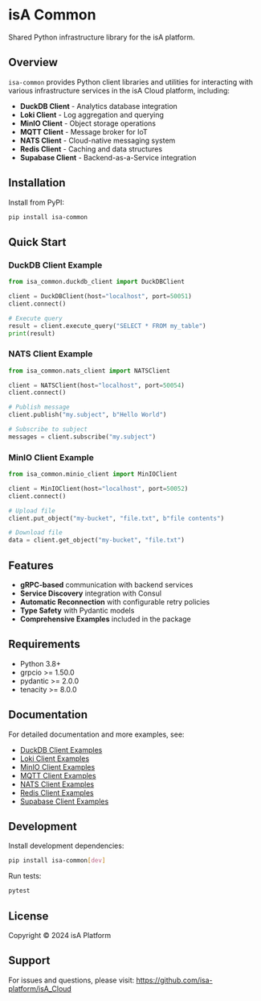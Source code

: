 # isA Common

Shared Python infrastructure library for the isA platform.

## Overview

`isa-common` provides Python client libraries and utilities for interacting with various infrastructure services in the isA Cloud platform, including:

- **DuckDB Client** - Analytics database integration
- **Loki Client** - Log aggregation and querying
- **MinIO Client** - Object storage operations
- **MQTT Client** - Message broker for IoT
- **NATS Client** - Cloud-native messaging system
- **Redis Client** - Caching and data structures
- **Supabase Client** - Backend-as-a-Service integration

## Installation

Install from PyPI:

```bash
pip install isa-common
```

## Quick Start

### DuckDB Client Example

```python
from isa_common.duckdb_client import DuckDBClient

client = DuckDBClient(host="localhost", port=50051)
client.connect()

# Execute query
result = client.execute_query("SELECT * FROM my_table")
print(result)
```

### NATS Client Example

```python
from isa_common.nats_client import NATSClient

client = NATSClient(host="localhost", port=50054)
client.connect()

# Publish message
client.publish("my.subject", b"Hello World")

# Subscribe to subject
messages = client.subscribe("my.subject")
```

### MinIO Client Example

```python
from isa_common.minio_client import MinIOClient

client = MinIOClient(host="localhost", port=50052)
client.connect()

# Upload file
client.put_object("my-bucket", "file.txt", b"file contents")

# Download file
data = client.get_object("my-bucket", "file.txt")
```

## Features

- **gRPC-based** communication with backend services
- **Service Discovery** integration with Consul
- **Automatic Reconnection** with configurable retry policies
- **Type Safety** with Pydantic models
- **Comprehensive Examples** included in the package

## Requirements

- Python 3.8+
- grpcio >= 1.50.0
- pydantic >= 2.0.0
- tenacity >= 8.0.0

## Documentation

For detailed documentation and more examples, see:
- [DuckDB Client Examples](examples/duck_client_examples.py)
- [Loki Client Examples](examples/loki_client_examples.py)
- [MinIO Client Examples](examples/minio_client_examples.py)
- [MQTT Client Examples](examples/mqtt_client_examples.py)
- [NATS Client Examples](examples/nats_client_examples.py)
- [Redis Client Examples](examples/redis_client_examples.py)
- [Supabase Client Examples](examples/supa_client_examples.py)

## Development

Install development dependencies:

```bash
pip install isa-common[dev]
```

Run tests:

```bash
pytest
```

## License

Copyright © 2024 isA Platform

## Support

For issues and questions, please visit: https://github.com/isa-platform/isA_Cloud


